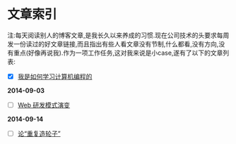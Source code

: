 文章索引
=======
>
注:每天阅读别人的博客文章,是我长久以来养成的习惯.现在公司技术的头要求每周发一份读过的好文章链接,而且指出有些人看文章没有节制,什么都看,没有方向,没有重点(好像再说我).作为一项工作任务,这对我来说是小case,遂有了以下的文章列表:
>

- [x] [我是如何学习计算机编程的](http://blog.csdn.net/dinglang_2009/article/details/7032324)

**2014-09-03**

- [ ] [Web 研发模式演变](https://github.com/lifesinger/lifesinger.github.com/issues/184)

**2014-09-14**

- [ ] [论“重复造轮子”](http://taosay.net/index.php/2013/07/07/%E8%AE%BA%E9%87%8D%E5%A4%8D%E9%80%A0%E8%BD%AE%E5%AD%90/)
